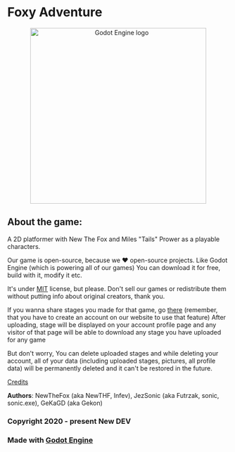# Foxy Adventure
<p align="center">
  <a href="https://www.new-dev.ml/games/foxy-adventure">
    <img src="https://dl.new-dev.tk/img/games/foxy-adventure/bg.png" width="400" alt="Godot Engine logo">
  </a>
</p>


## About the game:
A 2D platformer with New The Fox and Miles "Tails" Prower as a playable characters.

Our game is open-source, because we ❤️ open-source projects. Like Godot Engine (which is powering all of our games)
You can download it for free, build with it, modify it etc.

It's under [MIT](https://mit-license.org/) license,
but please. Don't sell our games or redistribute them without putting info about original creators, thank you.

If you wanna share stages you made for that game, go [there](https://www.new-dev.ml/account/stages)
(remember, that you have to create an account on our website to use that feature)
After uploading, stage will be displayed on your account profile page and any visitor of that page will be able to download any stage you have uploaded for any game

But don't worry, You can delete uploaded stages and while deleting your account, all of your data (including uploaded stages, pictures, all profile data) will be permanently deleted and it can't be restored in the future.

[Credits](https://github.com/NewDEV-github/Foxy-Adventure/tree/master/CREDITS.txt)

**Authors**: NewTheFox (aka NewTHF, Infev), JezSonic (aka Futrzak, sonic, sonic.exe), GeKaGD (aka Gekon)

### Copyright 2020 - present New DEV

### Made with [Godot Engine](https://godotengine.org)
